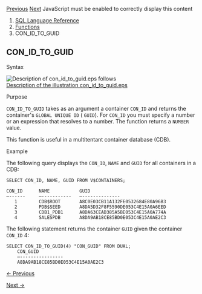 [Previous](con_id_to_dbid.md) [Next](con_id_to_uid.md) JavaScript must be
enabled to correctly display this content

  1. [SQL Language Reference ](index.md)
  2. [Functions](Functions.md)
  3. CON_ID_TO_GUID

## CON_ID_TO_GUID

Syntax

  

![Description of con_id_to_guid.eps
follows](https://docs.oracle.com/en/database/oracle/oracle-database/23/sqlrf/img/con_id_to_guid.gif)  
[Description of the illustration
con_id_to_guid.eps](img_text/con_id_to_guid.md)

  

Purpose

`CON_ID_TO_GUID` takes as an argument a container `CON_ID` and returns the
container's `GLOBAL UNIQUE ID` ( `GUID`). For `CON_ID` you must specify a
number or an expression that resolves to a number. The function returns a
`NUMBER` value.

This function is useful in a multitentant container database (CDB).

Example

The following query displays the `CON_ID`, `NAME` and `GUID` for all
containers in a CDB:

    
    
    SELECT CON_ID, NAME, GUID FROM V$CONTAINERS;
    
    CON_ID      NAME           GUID
    –------     –-----------   –--------------
       1        CDB$ROOT       A8C0E03CB11A132FE0532684E80A96B3
       2        PDB$SEED       A8DA5D32F8F5590DE053C4E15A0A6EED
       3        CDB1_PDB1      A8DA63CEAD385A5BE053C4E15A0A774A
       4        SALESPDB       A8DA9AB18CE85BD0E053C4E15A0AE2C3
     

The following statement returns the container `GUID` given the container
`CON_ID` 4:

    
    
    SELECT CON_ID_TO_GUID(4) "CON_GUID" FROM DUAL;
        CON_GUID
        –----------------
        A8DA9AB18CE85BD0E053C4E15A0AE2C3 
        


[← Previous](con_id_to_dbid.md)

[Next →](con_id_to_uid.md)
